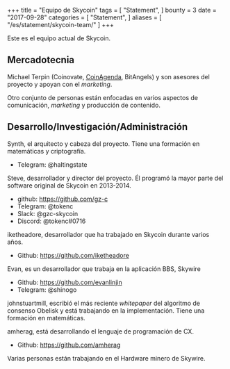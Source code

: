 +++
title = "Equipo de Skycoin"
tags = [
    "Statement",
]
bounty = 3
date = "2017-09-28"
categories = [
    "Statement",
]
aliases = [
	"/es/statement/skycoin-team/"
]
+++

Este es el equipo actual de Skycoin.

## Mercadotecnia

Michael Terpin (Coinovate, [CoinAgenda](http://www.coinagenda.com/), BitAngels) y
son asesores del proyecto y apoyan con el *marketing*.

Otro conjunto de personas están enfocadas en varios aspectos
de comunicación, *marketing* y producción de contenido.

## Desarrollo/Investigación/Administración

Synth, el arquitecto y cabeza del proyecto. Tiene una formación en matemáticas y criptografía.

* Telegram: @haltingstate

Steve, desarrollador y director del proyecto. Él programó la mayor parte del software original de Skycoin en 2013-2014.

* github: https://github.com/gz-c
* Telegram: @tokenc
* Slack: @gzc-skycoin
* Discord: @tokenc#0716

iketheadore, desarrollador que ha trabajado en Skycoin durante varios años.

* Github: https://github.com/iketheadore

Evan, es un desarrollador que trabaja en la aplicación BBS, Skywire

* Github: https://github.com/evanlinjin
* Telegram: @shinogo

johnstuartmill, escribió el más reciente *whitepaper* del
algoritmo de consenso Obelisk y está trabajando en la
implementación. Tiene una formación en matemáticas.

amherag, está desarrollando el lenguaje de programación de CX.

* Github: https://github.com/amherag

Varias personas están trabajando en el Hardware minero de Skywire.
